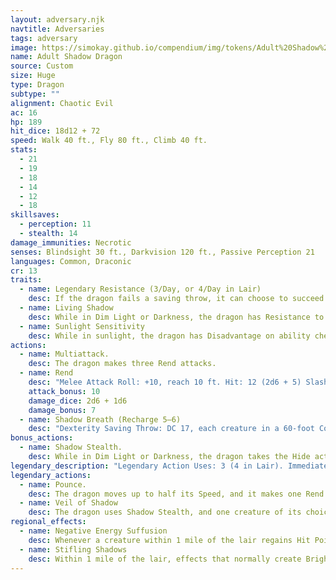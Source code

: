 ```yaml
---
layout: adversary.njk
navtitle: Adversaries
tags: adversary
image: https://simokay.github.io/compendium/img/tokens/Adult%20Shadow%20Dragon.webp
name: Adult Shadow Dragon
source: Custom
size: Huge
type: Dragon
subtype: ""
alignment: Chaotic Evil
ac: 16
hp: 189
hit_dice: 18d12 + 72
speed: Walk 40 ft., Fly 80 ft., Climb 40 ft.
stats:
  - 21
  - 19
  - 18
  - 14
  - 12
  - 18
skillsaves:
  - perception: 11
  - stealth: 14
damage_immunities: Necrotic
senses: Blindsight 30 ft., Darkvision 120 ft., Passive Perception 21
languages: Common, Draconic
cr: 13
traits:
  - name: Legendary Resistance (3/Day, or 4/Day in Lair)
    desc: If the dragon fails a saving throw, it can choose to succeed instead.
  - name: Living Shadow
    desc: While in Dim Light or Darkness, the dragon has Resistance to damage that isn't Force, Psychic, or Radiant.
  - name: Sunlight Sensitivity
    desc: While in sunlight, the dragon has Disadvantage on ability checks and attack rolls.
actions:
  - name: Multiattack.
    desc: The dragon makes three Rend attacks.
  - name: Rend
    desc: "Melee Attack Roll: +10, reach 10 ft. Hit: 12 (2d6 + 5) Slashing damage plus 3 (1d6) Necrotic damage."
    attack_bonus: 10
    damage_dice: 2d6 + 1d6
    damage_bonus: 7
  - name: Shadow Breath (Recharge 5–6)
    desc: "Dexterity Saving Throw: DC 17, each creature in a 60-foot Cone. Failure: 35 (10d6) Necrotic damage. Success: Half damage. Failure or Success: A Humanoid reduced to 0 Hit Points by this damage dies, and a Shadow rises from the corpse. The shadow is under the dragon's control and shares the dragon's Initiative count but acts immediately after the dragon."
bonus_actions:
  - name: Shadow Stealth. 
    desc: While in Dim Light or Darkness, the dragon takes the Hide action.
legendary_description: "Legendary Action Uses: 3 (4 in Lair). Immediately after another creature's turn, The shadow dragon can expend a use to take one of the following actions. The shadow dragon regains all expended uses at the start of each of its turns."
legendary_actions:
  - name: Pounce. 
    desc: The dragon moves up to half its Speed, and it makes one Rend attack.
  - name: Veil of Shadow
    desc: The dragon uses Shadow Stealth, and one creature of its choice that it can see within 10 feet of it takes 10 (3d6) Necrotic damage. The dragon can't take this action again until the start of its next turn.
regional_effects:
  - name: Negative Energy Suffusion
    desc: Whenever a creature within 1 mile of the lair regains Hit Points from a spell, it subtracts 1d10 from the number of Hit Points regained.
  - name: Stifling Shadows
    desc: Within 1 mile of the lair, effects that normally create Bright Light instead create Dim Light, and creatures there have Advantage on Dexterity (Stealth) checks.
---
```


